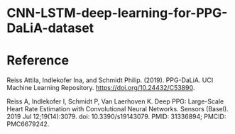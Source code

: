 # CNN-LSTM-deep-learning-for-PPG-DaLiA-dataset

# Reference
Reiss Attila, Indlekofer Ina, and Schmidt Philip. (2019). PPG-DaLiA. UCI Machine Learning Repository. https://doi.org/10.24432/C53890.

Reiss A, Indlekofer I, Schmidt P, Van Laerhoven K. Deep PPG: Large-Scale Heart Rate Estimation with Convolutional Neural Networks. Sensors (Basel). 2019 Jul 12;19(14):3079. doi: 10.3390/s19143079. PMID: 31336894; PMCID: PMC6679242.
